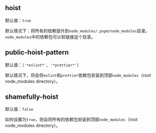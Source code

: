 ## hoist

默认值：`true`

默认情况下：将所有的依赖提升到`node_modules/.pnpm/node_modules`目录。`node_modules`中的依赖包可以软链接这个目录。

## public-hoist-pattern

默认值：`['*eslint*', '*prettier*']`

默认情况下，将会将`eslint`和`prettier`依赖包安装到顶部`node_modules`（root node_modules directory）。

## shamefully-hoist

默认值：`false`

如何设置为`true`，则会将所有的依赖包安装到顶部`node_modules`（root node_modules directory）。
